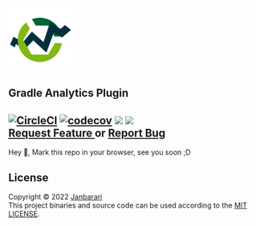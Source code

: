 <img src="plugin-logo.png" alt="plugin logo" width="128"/>

## Gradle Analytics Plugin
[![CircleCI](https://circleci.com/gh/janbarari/gradle-analytics-plugin/tree/develop.svg?style=svg)](https://circleci.com/gh/janbarari/gradle-analytics-plugin/tree/develop)
[![codecov](https://codecov.io/gh/janbarari/gradle-analytics-plugin/branch/develop/graph/badge.svg)](https://codecov.io/gh/janbarari/gradle-analytics-plugin)
<img src="https://img.shields.io/github/license/janbarari/gradle-analytics-plugin.svg?label=License"/>
<a href="https://github.com/janbarari/gradle-analytics-plugin">
    <img src="https://img.shields.io/github/stars/janbarari/gradle-analytics-plugin.svg?label=Stars"/>
</a>  
<a href="https://github.com/janbarari/gradle-analytics-plugin/issues/new">
Request Feature
</a> or <a href="https://github.com/janbarari/gradle-analytics-plugin/issues/new">
Report Bug
</a>
---
Hey 👋, Mark this repo in your browser, see you soon ;D

License
---
Copyright © 2022 [Janbarari](https://github.com/janbarari)  
This project binaries and source code can be used according to the [MIT LICENSE](https://github.com/janbarari/gradle-analytics-plugin/blob/main/LICENSE).
